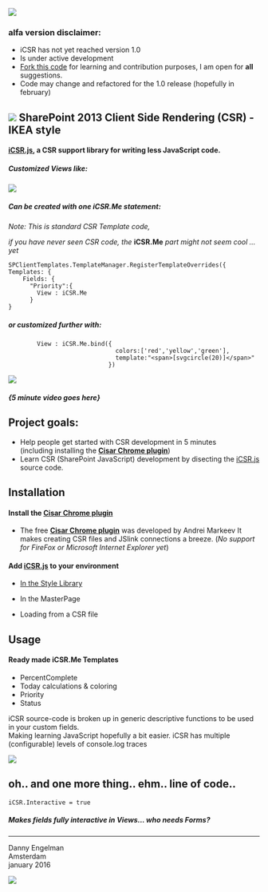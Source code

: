 ![](https://avatars0.githubusercontent.com/u/14222997?v=3&s=96)
### alfa version disclaimer:
* iCSR has not yet reached version 1.0  
* Is under active development  
* [Fork this code](https://github.com/365SI/iCSR#fork-destination-box) for learning and contribution purposes, I am open for **all** suggestions.
* Code may change and refactored for the 1.0 release (hopefully in february)

## ![](https://avatars0.githubusercontent.com/u/14222997?v=3&s=96) SharePoint 2013 Client Side Rendering (CSR) - IKEA style

#### [**iCSR.js**](https://github.com/365CSI/iCSR/blob/master/iCSR.js), a CSR support library for writing **less** JavaScript code.

##### Customized Views like:

![](http://i.imgur.com/ZUNgWGh.jpg)

##### Can be created with one **iCSR.Me** statement:
*Note: This is standard CSR Template code,*

*if you have never seen CSR code, the* **iCSR.Me** *part might not seem cool ... yet*

    SPClientTemplates.TemplateManager.RegisterTemplateOverrides({
    Templates: {
        Fields: {
          "Priority":{
            View : iCSR.Me
          }
    }

##### or customized further with:

            View : iCSR.Me.bind({
                                  colors:['red','yellow','green'],
					              template:"<span>[svgcircle(20)]</span>"
            					})

![](http://i.imgur.com/pOMU6YW.jpg)  


##### *{5 minute video goes here}*

## Project goals:

* Help people get started with CSR development in 5 minutes  
(including installing the [**Cisar Chrome plugin**](https://chrome.google.com/webstore/detail/cisar/nifbdojdggkboiifaklkamfpjcmgafpo?hl=en))  
* Learn CSR (SharePoint JavaScript) development by disecting the [iCSR.js](https://github.com/365CSI/iCSR/blob/master/iCSR.js) source code.

## Installation

#### Install the [Cisar Chrome plugin](https://chrome.google.com/webstore/detail/cisar/nifbdojdggkboiifaklkamfpjcmgafpo?hl=en)

* The free [**Cisar Chrome plugin**](https://chrome.google.com/webstore/detail/cisar/nifbdojdggkboiifaklkamfpjcmgafpo?hl=en) was developed by Andrei Markeev
 It makes creating CSR files and JSlink connections a breeze.
 (*No support for FireFox or Microsoft Internet Explorer yet*)

#### Add [iCSR.js](https://github.com/365CSI/iCSR/blob/master/iCSR.js) to your environment

* [In the Style Library](./documentation/)

* In the MasterPage

* Loading from a CSR file

## Usage

#### Ready made iCSR.Me Templates

* PercentComplete
* Today calculations & coloring
* Priority
* Status

iCSR source-code is broken up in generic descriptive functions to be used in your custom fields.  
Making learning JavaScript hopefully a bit easier.
iCSR has multiple (configurable) levels of console.log traces

![](http://i.imgur.com/NkVJTL7.jpg)

## oh.. and one more thing.. ehm.. line of code..

    iCSR.Interactive = true

##### Makes fields fully interactive in Views... who needs Forms?


----------


Danny Engelman  
Amsterdam  
january 2016



![](http://i.imgur.com/89vJz3x.jpg)
